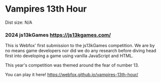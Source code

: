 # Vampires 13th Hour

Dist size: N/A

### 2024 js13kGames https://js13kgames.com/

This is Webfox' first submission to the js13kGames competition. We are by no means game developers nor did we do any research before diving head first into developing a game using vanilla JavaScript and HTML.


This year's competition was themed around the fear of number 13.


You can play it here!
https://webfox.github.io/vampires-13th-hour/
